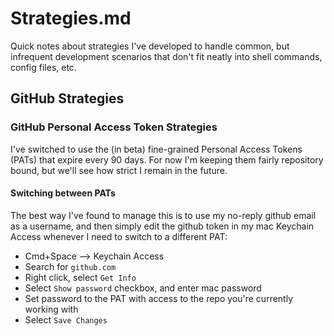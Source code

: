 # Strategies.md

Quick notes about strategies I've developed to handle common, but infrequent development scenarios that don't fit neatly into shell commands, config files, etc.

## GitHub Strategies

### GitHub Personal Access Token Strategies

I've switched to use the (in beta) fine-grained Personal Access Tokens (PATs) that expire every 90 days. For now I'm keeping them fairly repository bound, but we'll see how strict I remain in the future.

#### **Switching between PATs**

The best way I've found to manage this is to use my no-reply github email as a username, and then simply edit the github token in my mac Keychain Access whenever I need to switch to a different PAT:

* Cmd+Space --> Keychain Access
* Search for `github.com`
* Right click, select `Get Info`
* Select `Show password` checkbox, and enter mac password
* Set password to the PAT with access to the repo you're currently working with
* Select `Save Changes`
